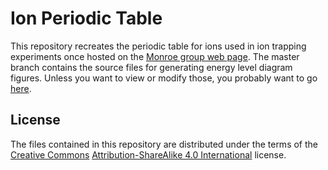 Ion Periodic Table
==================

This repository recreates the periodic table for ions used in ion
trapping experiments once hosted on the
[Monroe group web page][monroe]. The master branch contains the source
files for generating energy level diagram figures. Unless you want to
view or modify those, you probably want to go [here][gh-pages].

[monroe]: http://iontrap.umd.edu/
[gh-pages]: http://mivade.github.io/ionptable/

License
-------

The files contained in this repository are distributed under the terms
of the [Creative Commons][CC]
[Attribution-ShareAlike 4.0 International][CC BY-SA 4.0] license.

[CC]: https://creativecommons.org
[CC BY-SA 4.0]: https://creativecommons.org/licenses/by-sa/4.0/
